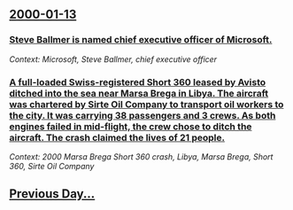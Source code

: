 ## [2000-01-13](/news/2000/01/13/index.md)

### [Steve Ballmer is named chief executive officer of Microsoft.](/news/2000/01/13/steve-ballmer-is-named-chief-executive-officer-of-microsoft.md)
_Context: Microsoft, Steve Ballmer, chief executive officer_

### [A full-loaded Swiss-registered Short 360 leased by Avisto ditched into the sea near Marsa Brega in Libya. The aircraft was chartered by Sirte Oil Company to transport oil workers to the city. It was carrying 38 passengers and 3 crews. As both engines failed in mid-flight, the crew chose to ditch the aircraft. The crash claimed the lives of 21 people.](/news/2000/01/13/a-full-loaded-swiss-registered-short-360-leased-by-avisto-ditched-into-the-sea-near-marsa-brega-in-libya-the-aircraft-was-chartered-by-sirt.md)
_Context: 2000 Marsa Brega Short 360 crash, Libya, Marsa Brega, Short 360, Sirte Oil Company_

## [Previous Day...](/news/2000/01/12/index.md)


